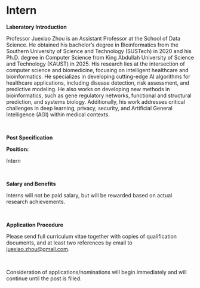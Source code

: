 # Intern


**Laboratory Introduction**

Professor Juexiao Zhou is an Assistant Professor at the School of Data Science. He obtained his bachelor’s degree in Bioinformatics from the Southern University of Science and Technology (SUSTech) in 2020 and his Ph.D. degree in Computer Science from King Abdullah University of Science and Technology (KAUST) in 2025. His research lies at the intersection of computer science and biomedicine, focusing on intelligent healthcare and bioinformatics. He specializes in developing cutting-edge AI algorithms for healthcare applications, including disease detection, risk assessment, and predictive modeling. He also works on developing new methods in bioinformatics, such as gene regulatory networks, functional and structural prediction, and systems biology. Additionally, his work addresses critical challenges in deep learning, privacy, security, and Artificial General Intelligence (AGI) within medical contexts. 

  <br>

**Post Specification**

**Position:** 

Intern

 <br>

**Salary and Benefits**

Interns will not be paid salary, but will be rewarded based on actual research achievements.

  <br>

**Application Procedure**

Please send full curriculum vitae together with copies of qualification documents, and at least two references by email to juexiao.zhou@gmail.com.

 <br>

Consideration of applications/nominations will begin immediately and will continue until the post is filled.

